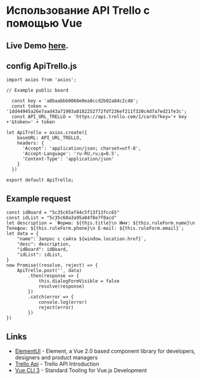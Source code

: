 # Использование API Trello c помощью Vue

## Live Demo [here](https://vue-api-trello.firebaseapp.com/).



## config ApiTrello.js 


```
import axios from 'axios';

// Example public board 

  const key = 'a8baabbb0068e0ea8ccd2b02a84c2c48';
  const token = '1dd44945a26e7aad43a71903a8182252772fdf236ef211f320c4d7a7ed21fe3c';
  const API_URL_TRELLO = 'https://api.trello.com/1/cards?key='+ key +'&token=' + token

let ApiTrello = axios.create({
    baseURL: API_URL_TRELLO,
    headers: {
      'Accept': 'application/json; charset=utf-8',
      'Accept-Language': 'ru-RU,ru;q=0.5',
      'Content-Type': 'application/json'
    }
  })
  
export default ApiTrello;

```

## Example request


```
const idBoard = "5c35c65af44c5f13f13fcc65"
const idList = "5c35c68a3a95a04f8e7f0acd"
let description = `Форма: ${this.title}\n Имя: ${this.ruleForm.name}\n Телефон: ${this.ruleForm.phone}\n E-mail: ${this.ruleForm.email}`;
let data = {
    "name":`Запрос с сайта ${window.location.href}`,
    "desc": description,
    "idBoard": idBoard,
    "idList": idList,
}
new Promise((resolve, reject) => {
    ApiTrello.post('', data)
        .then(response => {
            this.dialogFormVisible = false
            resolve(response)
        })
        .catch(error => {
            console.log(error)
            reject(error)
        })
})

```




## Links

* [ElementUI](https://element.eleme.io/#/en-US) - Element, a Vue 2.0 based component library for developers, designers and product managers
* [Trello Api](https://developers.trello.com/docs/api-introduction) - Trello API Introduction
* [Vue CLI 3](https://cli.vuejs.org/) - Standard Tooling for Vue.js Development
